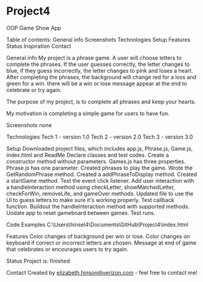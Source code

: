 # Project4
OOP Game Show App

Table of contents:
General info
Screenshots
Technologies
Setup
Features
Status
Inspiration
Contact

General info
My project is a phrase game. A user will choose letters to complete the phrases. If the user guesses correctly, the letter changes to blue, if they guess incorrectly, the letter changes to pink and loses a heart. After completing the phrases, the background will change red for a loss and green for a win. there will be a win or lose message appear at the end to celebrate or try again. 

The purpose of my project, is to complete all phrases and keep your hearts.

My motivation is completing a simple game for users to have fun.

Screenshots
none

Technologies
Tech 1 - version 1.0
Tech 2 - version 2.0
Tech 3 - version 3.0

Setup
Downloaded project files, which includes app.js, Phrase.js, Game.js, index.html and ReadMe
Declare classes and test codes.
Create a constructor method without parameters.
Games.js has three properties.
Phrase.js has one parameter.
Created phrases to play the game.
Wrote the GetRandomPhrase method.
Created a addPhraseToDisplay method.
Created a startGame method.
Test the event click listener.
Add user interaction with a handleInteraction method using checkLetter, showMatchedLetter, checkForWin, removeLife, and gameOver methods.
Updated file to use the Ul to guess letters to make sure it's working properly.
Test callback function.
Buildout the handleInteraction method with supported methods.
Uodate app to reset gameboard between games.
Test runs.

Code Examples
C:\Users\hinsel4\Documents\GitHub\Project4\index.html

Features
Color changes of background per win or lose.
Color changes on keyboard if correct or incorrect letters are chosen.
Message at end of game that celebrates or encourages users to try again.

Status
Project is: finished

Contact
Created by elizabeth.hinson@verizon.com - feel free to contact me!